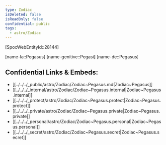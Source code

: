```yaml
---
type: Zodiac
isDeleted: false
isReadOnly: false
confidential: public
tags:
  - astro/Zodiac
---
```


[SpocWebEntityId::28144]



[name-la::Pegasus]
[name-genitive::Pegasi]
[name-de::Pegasus]


## Confidential Links & Embeds: 
- [[../../../_public/astro/Zodiac/Zodiac~Pegasus.md|Zodiac~Pegasus]] 
- [[../../../_internal/astro/Zodiac/Zodiac~Pegasus.internal|Zodiac~Pegasus.internal]] 
- [[../../../_protect/astro/Zodiac/Zodiac~Pegasus.protect|Zodiac~Pegasus.protect]] 
- [[../../../_private/astro/Zodiac/Zodiac~Pegasus.private|Zodiac~Pegasus.private]] 
- [[../../../_personal/astro/Zodiac/Zodiac~Pegasus.personal|Zodiac~Pegasus.personal]] 
- [[../../../_secret/astro/Zodiac/Zodiac~Pegasus.secret|Zodiac~Pegasus.secret]] 
